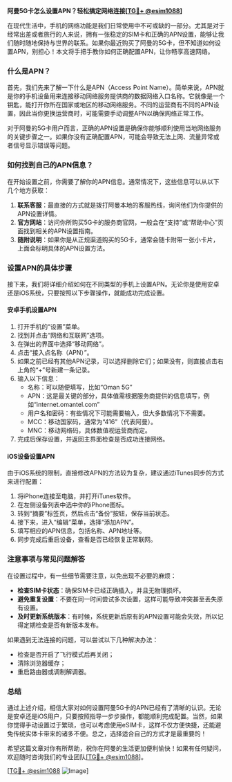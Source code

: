 **阿曼5G卡怎么设置APN？轻松搞定网络连接[[TG💪+ @esim1088](https://t.me/s/esim1088)]**

在现代生活中，手机的网络功能是我们日常使用中不可或缺的一部分。尤其是对于经常出差或者旅行的人来说，拥有一张稳定的SIM卡和正确的APN设置，能够让我们随时随地保持与世界的联系。如果你最近购买了阿曼的5G卡，但不知道如何设置APN，别担心！本文将手把手教你如何正确配置APN，让你畅享高速网络。

### 什么是APN？

首先，我们先来了解一下什么是APN（Access Point Name）。简单来说，APN就是你的手机设备用来连接移动网络服务提供商的数据网络入口名称。它就像是一个钥匙，能打开你所在国家或地区的移动网络服务。不同的运营商有不同的APN设置，因此当你更换运营商时，可能需要手动调整APN以确保网络正常工作。

对于阿曼的5G卡用户而言，正确的APN设置是确保你能够顺利使用当地网络服务的关键步骤之一。如果你没有正确配置APN，可能会导致无法上网、流量异常或者信号显示错误等问题。

### 如何找到自己的APN信息？

在开始设置之前，你需要了解你的APN信息。通常情况下，这些信息可以从以下几个地方获取：

1. **联系客服**：最直接的方式就是拨打阿曼本地的客服热线，询问他们为你提供的APN设置详情。
2. **官方网站**：访问你所购买5G卡的服务商官网，一般会在“支持”或“帮助中心”页面找到相关的APN设置指南。
3. **随附说明**：如果你是从正规渠道购买的5G卡，通常会随卡附带一张小卡片，上面会标明具体的APN设置方法。

### 设置APN的具体步骤

接下来，我们将详细介绍如何在不同类型的手机上设置APN。无论你是使用安卓还是iOS系统，只要按照以下步骤操作，就能成功完成设置。

#### 安卓手机设置APN

1. 打开手机的“设置”菜单。
2. 找到并点击“网络和互联网”选项。
3. 在弹出的界面中选择“移动网络”。
4. 点击“接入点名称（APN）”。
5. 如果之前已经有其他APN记录，可以选择删除它们；如果没有，则直接点击右上角的“+”号新建一条记录。
6. 输入以下信息：
   - 名称：可以随便填写，比如“Oman 5G”
   - APN：这是最关键的部分，具体值需根据服务商提供的信息填写，例如“internet.omantel.com”
   - 用户名和密码：有些情况下可能需要输入，但大多数情况下不需要。
   - MCC：移动国家码，通常为“416”（代表阿曼）。
   - MNC：移动网络码，具体数值视运营商而定。
7. 完成后保存设置，并返回主界面检查是否成功连接网络。

#### iOS设备设置APN

由于iOS系统的限制，直接修改APN的方法较为复杂，建议通过iTunes同步的方式来进行配置：

1. 将iPhone连接至电脑，并打开iTunes软件。
2. 在左侧设备列表中选中你的iPhone图标。
3. 转到“摘要”标签页，然后点击“备份”按钮，保存当前状态。
4. 接下来，进入“编辑”菜单，选择“添加APN”。
5. 填写相应的APN信息，包括名称、APN地址等。
6. 同步完成后重启设备，查看是否已经恢复正常联网。

### 注意事项与常见问题解答

在设置过程中，有一些细节需要注意，以免出现不必要的麻烦：

- **检查SIM卡状态**：确保SIM卡已经正确插入，并且无物理损坏。
- **避免重复设置**：不要在同一时间尝试多次设置，这样可能导致冲突甚至丢失原有设置。
- **及时更新系统版本**：有时候，系统更新后原有的APN设置可能会失效，所以记得定期检查是否有新版本发布。

如果遇到无法连接的问题，可以尝试以下几种解决办法：
- 检查是否开启了飞行模式后再关闭；
- 清除浏览器缓存；
- 重启路由器或调制解调器。

### 总结

通过上述介绍，相信大家对如何设置阿曼5G卡的APN已经有了清晰的认识。无论是安卓还是iOS用户，只要按照指导一步步操作，都能顺利完成配置。当然，如果你觉得手动设置过于繁琐，也可以考虑使用eSIM卡，这样不仅方便快捷，还能避免传统实体卡带来的诸多不便。总之，选择适合自己的方式才是最重要的！

希望这篇文章对你有所帮助，祝你在阿曼的生活更加便利愉快！如果有任何疑问，欢迎随时咨询我们的专业团队[[TG💪+ @esim1088](https://t.me/s/esim1088)]。

[[TG💪+ @esim1088](https://t.me/s/esim1088) ![Image](https://i.postimg.cc/4NQfJmqS/Snipaste-2025-05-13-00-14-12.png)]